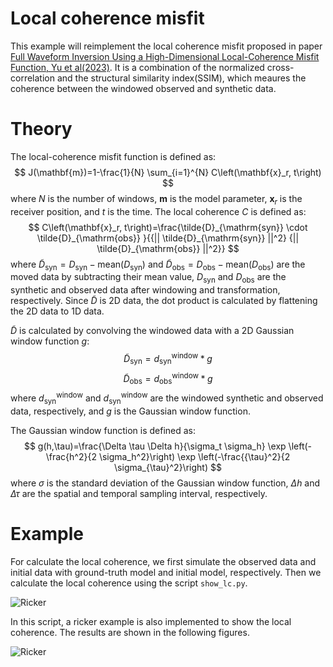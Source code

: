 # Local coherence misfit
This example will reimplement the local coherence misfit proposed in paper [Full Waveform Inversion Using a High-Dimensional Local-Coherence Misfit Function, Yu et al(2023)](http://dx.doi.org/10.1109/TGRS.2023.3263501). It is a combination of the normalized cross-correlation and the structural similarity index(SSIM), which meaures the coherence between the windowed observed and synthetic data. 
# Theory
The local-coherence misfit function is defined as:
$$
J(\mathbf{m})=1-\frac{1}{N} \sum_{i=1}^{N} C\left(\mathbf{x}_r, t\right)
$$
where $N$ is the number of windows, $\mathbf{m}$ is the model parameter, $\mathbf{x}_r$ is the receiver position, and $t$ is the time. The local coherence $C$ is defined as:
$$
C\left(\mathbf{x}_r, t\right)=\frac{\tilde{D}_{\mathrm{syn}} \cdot \tilde{D}_{\mathrm{obs}} }{{|| \tilde{D}_{\mathrm{syn}} ||^2} {|| \tilde{D}_{\mathrm{obs}} ||^2}}
$$
where $\tilde{D}_{\mathrm{syn}}=D_{\mathrm{syn}}-\mathrm{mean}(D_{\mathrm{syn}})$ and $\tilde{D}_{\mathrm{obs}}=D_{\mathrm{obs}}-\mathrm{mean}(D_{\mathrm{obs}})$ are the moved data by subtracting their mean value, $D_{\mathrm{syn}}$ and $D_{\mathrm{obs}}$ are the synthetic and observed data after windowing and transformation, respectively. Since $\tilde D$ is 2D data, the dot product is calculated by flattening the 2D data to 1D data.

$\tilde D$ is calculated by convolving the windowed data with a 2D Gaussian window function $g$:
$$
\tilde D_{\text{syn}} = d^{\text{window}}_{\text{syn}} *g
$$
$$
\tilde D_{\text{obs}} = d^{\text{window}}_{\text{obs}} *g
$$
where $d^{\text{window}}_{\text{syn}}$ and $d^{\text{window}}_{\text{syn}}$ are the windowed synthetic and observed data, respectively, and $g$ is the Gaussian window function.

The Gaussian window function is defined as:
$$
g(h,\tau)=\frac{\Delta \tau \Delta h}{\sigma_t \sigma_h} \exp \left(-\frac{h^2}{2 \sigma_h^2}\right) \exp \left(-\frac{{\tau}^2}{2 \sigma_{\tau}^2}\right)
$$
where $\sigma$ is the standard deviation of the Gaussian window function, $\Delta h$ and $\Delta \tau$ are the spatial and temporal sampling interval, respectively.

# Example
For calculate the local coherence, we first simulate the observed data and initial data with ground-truth model and initial model, respectively. Then we calculate the local coherence using the script `show_lc.py`. 

![Ricker](figures/LocalCoherence_Shots.png)

In this script, a ricker example is also implemented to show the local coherence. The results are shown in the following figures.

![Ricker](figures/LocalCoherence_Ricker.png)

